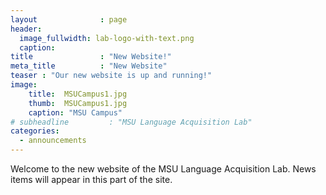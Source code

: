 ```yaml
---
layout              : page
header:
  image_fullwidth: lab-logo-with-text.png
  caption: 
title               : "New Website!"
meta_title          : "New Website"
teaser : "Our new website is up and running!"
image:
    title:  MSUCampus1.jpg
    thumb:  MSUCampus1.jpg
    caption: "MSU Campus"
# subheadline         : "MSU Language Acquisition Lab"
categories: 
  - announcements
---
```




Welcome to the new website of the MSU Language Acquisition Lab. News items will appear in this part of the site.